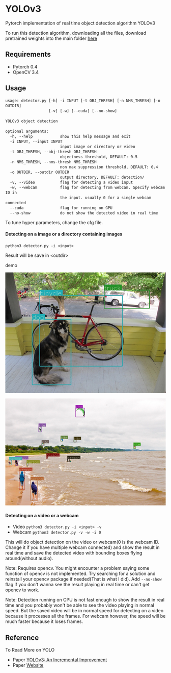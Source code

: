 # YOLOv3
Pytorch implementation of real time object detection algorithm YOLOv3

To run this detection algorithm, downloading all the files, download pretrained weights into the main folder
[here](https://pjreddie.com/media/files/yolov3.weights)

## Requirements

- Pytorch 0.4
- OpenCV 3.4

## Usage
 
```
usage: detector.py [-h] -i INPUT [-t OBJ_THRESH] [-n NMS_THRESH] [-o OUTDIR]
                   [-v] [-w] [--cuda] [--no-show]

YOLOv3 object detection

optional arguments:
  -h, --help            show this help message and exit
  -i INPUT, --input INPUT
                        input image or directory or video
  -t OBJ_THRESH, --obj-thresh OBJ_THRESH
                        objectness threshold, DEFAULT: 0.5
  -n NMS_THRESH, --nms-thresh NMS_THRESH
                        non max suppression threshold, DEFAULT: 0.4
  -o OUTDIR, --outdir OUTDIR
                        output directory, DEFAULT: detection/
  -v, --video           flag for detecting a video input
  -w, --webcam          flag for detecting from webcam. Specify webcam ID in
                        the input. usually 0 for a single webcam connected
  --cuda                flag for running on GPU
  --no-show             do not show the detected video in real time
```

To tune hyper parameters, change the cfg file.

#### Detecting on a image or a directory containing images

`python3 detector.py -i <input>`

Result will be save in \<outdir\>


demo

![demo](demo/det_dog.jpg)

![demo](demo/det_kite.jpg)

#### Detecting on a video or a webcam

- Video `python3 detector.py -i <input> -v`
- Webcam `python3 detector.py -v -w -i 0`

This will do object detection on the video or webcam(0 is the webcam ID. Change it if you have multiple webcam connected) and show the result in real time and save the detected video with bounding boxes flying around(without audio).

Note: Requires opencv. You might encounter a problem saying some function of opencv is not implemented.
Try searching for a solution and reinstall your opencv package if needed(That is what I did).
Add `--no-show` flag if you don't wanna see the result playing in real time or can't get opencv to work.

Note: Detection running on CPU is not fast enough to show the result in real time and you probably won't be able to see the video playing in normal speed.
But the saved video will be in normal speed for detecting on a video because it processes all the frames. For webcam however, the speed will be much faster because it loses frames.


## Reference
To Read More on YOLO
- Paper [YOLOv3: An Incremental Improvement](https://pjreddie.com/media/files/papers/YOLOv3.pdf)
- Paper [Website](https://pjreddie.com/darknet/yolo/)


